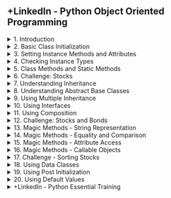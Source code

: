 ## +LinkedIn - Python Object Oriented Programming

<details>
<summary>1. Introduction </summary>

# Introduction

<img width="960" alt="image" src="https://github.com/omeatai/src-AI-Software/assets/32337103/d233830b-cb15-4e42-b9aa-78aebfe08fdd">
<img width="960" alt="image" src="https://github.com/omeatai/src-AI-Software/assets/32337103/ad380fc4-2376-470c-8295-b185243e8f14">

# #END</details>

<details>
<summary>2. Basic Class Initialization </summary>

# Basic Class Initialization

```py
class Book:
    def __init__(self, title):
        self.title = title


# TODO: create instances of the class
book1 = Book("Brave New World")
book2 = Book("War and Peace")

# TODO: print the class and property
print(book1)
print(book1.title)

```

<img width="1383" alt="image" src="https://github.com/omeatai/src-AI-Software/assets/32337103/81007ad2-8c5a-4e01-8969-47aeed03eccf">

# #END</details>

<details>
<summary>3. Setting Instance Methods and Attributes </summary>

# Setting Instance Methods and Attributes

```py
class Book:
    def __init__(self, title, pages, author, price):
        self.title = title
        self.pages = pages
        self.author = author
        self.price = price
        self.__secret = "This is a secret attribute"

    def set_discount_percentage(self, amount):
        self._discount = amount

    def get_price(self):
        if hasattr(self, "_discount"):
            return self.price - (self.price * self._discount/100)
        else:
            return self.price


# create some book instances
b1 = Book("War and Peace", "Leo Tolstoy", 1225, 39.95)
b2 = Book("The Catcher in the Rye", "JD Salinger", 234, 29.95)

# print the price of book1
print("Book 1 Price: ", b1.get_price())

# try setting the discount
print("Book 2 Price: ", b2.get_price())
b2.set_discount_percentage(25)
print("Book 2 new Price: ", b2.get_price())
print("Book 2 discount percentage: ", b2._discount)

# properties with double underscores are hidden by the interpreter
# print(b2.__secret)

```

<img width="1383" alt="image" src="https://github.com/omeatai/src-AI-Software/assets/32337103/f69c15f3-bfc2-4e2d-a6fa-b7dd203c4146">

# #END</details>

<details>
<summary>4. Checking Instance Types </summary>

# Checking Instance Types

```py
class Book:
    def __init__(self, title):
        self.title = title


class Newspaper:
    def __init__(self, name):
        self.name = name


# Create some instances of the classes
b1 = Book("The Catcher In The Rye")
b2 = Book("The Grapes of Wrath")
n1 = Newspaper("The Washington Post")
n2 = Newspaper("The New York Times")

# TODO: use type() to inspect the object type
print(type(b1))
print(type(n1))

# TODO: compare two types together
print(type(b1) == type(b2))
print(type(b1) == type(n2))

# TODO: use isinstance to compare a specific instance to a known type
print(isinstance(b1, Book))
print(isinstance(n1, Newspaper))
print(isinstance(n2, Book))
print(isinstance(n2, object))

```

<img width="1383" alt="image" src="https://github.com/omeatai/src-AI-Software/assets/32337103/72410a3a-8ecb-43d8-ba1e-0b0d7cb65e1c">

# #END</details>

<details>
<summary>5. Class Methods and Static Methods </summary>

# Class Methods and Static Methods

```py
class Book:
    # TODO: Properties defined at the class level are shared by all instances
    # Class Attributes
    BOOK_TYPES = ("HARDCOVER", "PAPERBACK", "EBOOK")
    __booklist = None

    # static methods do not receive class or instance arguments
    # and usually operate on data that is not instance-specific
    @staticmethod
    def get_booklist():
        if Book.__booklist == None:
            Book.__booklist = []
        return Book.__booklist

    # class methods receive a class as their argument and can only
    # operate on class-level data
    @classmethod
    def get_book_types(cls):
        return cls.BOOK_TYPES

    # instance methods receive a specific object instance as an argument
    def set_title(self, newtitle):
        self.title = newtitle

    def __init__(self, title, booktype):
        self.title = title
        if (not booktype in self.BOOK_TYPES):
            raise ValueError(f"{booktype} is not a valid book type")
        else:
            self.booktype = booktype


# TODO: access the class attribute
print("Book types: ", Book.get_book_types())

# TODO: Create some book instances
b1 = Book("Title 1", "HARDCOVER")
b2 = Book("Title 2", "PAPERBACK")

# TODO: Use the static method to access a singleton object
thebooks = Book.get_booklist()
thebooks.append(b1)
thebooks.append(b2)
print(thebooks)

```

<img width="1399" alt="image" src="https://github.com/omeatai/src-AI-Software/assets/32337103/6cb999e1-aee1-45ac-aaa1-19eda2bcd724">

# #END</details>

<details>
<summary>6. Challenge: Stocks </summary>

# Challenge: Stocks

![image](https://github.com/omeatai/src-AI-Software/assets/32337103/cbae201c-98c7-4b77-bab5-f2952c69a925)

```py
class Stock:
    def __init__(self, ticker, price, company) -> None:
        self.ticker = ticker
        self.price = price
        self.company = company

    def get_description(self):
        return f"{self.ticker}: {self.company} -- ${self.price}"


# ~~~~~~~~~~~~~~~~~~ TEST CODE ~~~~~~~~~~~~~~~~~~~~~~~~~
if __name__ == "__main__":
    msft = Stock("MSFT", 342.0, "Microsoft Corp")
    goog = Stock("GOOG", 135.0, "Google Inc")
    meta = Stock("META", 275.0, "Meta Platforms Inc")
    amzn = Stock("AMZN", 135.0, "Amazon Inc")

    print(msft.get_description())
    print(goog.get_description())
    print(meta.get_description())
    print(amzn.get_description())

```

<img width="1399" alt="image" src="https://github.com/omeatai/src-AI-Software/assets/32337103/2cf6e829-2e46-4fce-8db3-76357b27aaa4">

# #END</details>

<details>
<summary>7. Understanding Inheritance </summary>

# Understanding Inheritance

```py
class Publication:
    def __init__(self, title, price):
        self.title = title
        self.price = price


class Periodical(Publication):
    def __init__(self, title, price, publisher, period):
        super().__init__(title, price)
        self.period = period
        self.publisher = publisher


class Book(Publication):
    def __init__(self, title, author, pages, price):
        super().__init__(title, price)
        self.author = author
        self.pages = pages


class Magazine(Periodical):
    def __init__(self, title, publisher, price, period):
        super().__init__(title, price, publisher, period)


class Newspaper(Periodical):
    def __init__(self, title, publisher, price, period):
        super().__init__(title, price, publisher, period)


b1 = Book("Brave New World", "Aldous Huxley", 311, 29.0)
n1 = Newspaper("NY Times", "New York Times Company", 6.0, "Daily")
m1 = Magazine("Scientific American", "Springer Nature", 5.99, "Monthly")

print(b1.author)
print(n1.publisher)
print(b1.price, m1.price, n1.price)

```

<img width="1399" alt="image" src="https://github.com/omeatai/src-AI-Software/assets/32337103/e0f39339-3684-4958-880b-3ce23b7bee18">

# #END</details>

<details>
<summary>8. Understanding Abstract Base Classes </summary>

# Understanding Abstract Base Classes

```py
from abc import ABC, abstractmethod


class GraphicShape(ABC):
    # Inheriting from ABC indicates that this is an abstract base class
    def __init__(self):
        super().__init__()

    # declaring a method as abstract requires a subclass to implement it
    @abstractmethod
    def calc_area(self):
        pass


class Circle(GraphicShape):
    def __init__(self, radius):
        self.radius = radius

    def calc_area(self):
        return 3.14 * (self.radius ** 2)


class Square(GraphicShape):
    def __init__(self, side):
        self.side = side

    def calc_area(self):
        return self.side * self.side


# Abstract classes can't be instantiated themselves
# g = GraphicShape() # this will error

c = Circle(10)
print(c.calc_area())
s = Square(12)
print(s.calc_area())

```

<img width="1399" alt="image" src="https://github.com/omeatai/src-AI-Software/assets/32337103/79512274-328a-4d98-9382-380fbea6420b">

# #END</details>

<details>
<summary>9. Using Multiple Inheritance </summary>

# Using Multiple Inheritance

```py
class A:
    def __init__(self):
        super().__init__()
        self.prop1 = "prop1"
        self.name = "Class A"


class B:
    def __init__(self):
        super().__init__()
        self.prop2 = "prop2"
        self.name = "Class B"


class C(B, A):
    def __init__(self):
        super().__init__()

    def showprops(self):
        print(self.prop1)
        print(self.prop2)
        print(self.name)


# create the class and call showprops()
c = C()
print(C.__mro__)
c.showprops()

```

<img width="1335" alt="image" src="https://github.com/omeatai/src-AI-Software/assets/32337103/9e74b666-5a9d-4cc5-94c2-4b058cd0312f">

# #END</details>

<details>
<summary>10. Using Interfaces </summary>

# Using Interfaces

```py
from abc import ABC, abstractmethod


class GraphicShape(ABC):
    def __init__(self):
        super().__init__()

    @abstractmethod
    def calcArea(self):
        pass


class JSONify(ABC):
    @abstractmethod
    def toJSON(self):
        pass


class Circle(GraphicShape, JSONify):
    def __init__(self, radius):
        self.radius = radius

    def calcArea(self):
        return 3.14 * (self.radius ** 2)

    def toJSON(self):
        return f"{{ \"circle\": {str(self.calcArea())} }}"


c = Circle(10)
print(c.calcArea())
print(c.toJSON())

```

<img width="1335" alt="image" src="https://github.com/omeatai/src-AI-Software/assets/32337103/b0c46e8b-97f1-4dac-a9aa-ead3e1f523f8">

# #END</details>

<details>
<summary>11. Using Composition </summary>

# Using Composition

```py
class Book:
    def __init__(self, title, price, author=None):
        self.title = title
        self.price = price

        # Use references to other objects, like author and chapters
        self.author = author
        self.chapters = []

    def addchapter(self, chapter):
        self.chapters.append(chapter)

    def getbookpagecount(self):
        result = 0
        for ch in self.chapters:
            result += ch.pagecount
        return result


class Author:
    def __init__(self, fname, lname):
        self.fname = fname
        self.lname = lname

    def __str__(self):
        return f"{self.fname} {self.lname}"


class Chapter:
    def __init__(self, name, pagecount):
        self.name = name
        self.pagecount = pagecount


auth = Author("Leo", "Tolstoy")
b1 = Book("War and Peace", 39.95, auth)

b1.addchapter(Chapter("Chapter 1", 104))
b1.addchapter(Chapter("Chapter 2", 89))
b1.addchapter(Chapter("Chapter 3", 124))

print(b1.title)
print(b1.author)
print(b1.getbookpagecount())

```

<img width="1335" alt="image" src="https://github.com/omeatai/src-AI-Software/assets/32337103/0e2a6deb-7369-4216-a16a-137a8e5e1726">

<img width="1440" alt="image" src="https://github.com/omeatai/src-AI-Software/assets/32337103/a0fa709d-8e92-4cdb-9ace-05a6fe485e86">

# #END</details>

<details>
<summary>12. Challenge: Stocks and Bonds </summary>

# Challenge: Stocks and Bonds

<img width="1440" alt="image" src="https://github.com/omeatai/src-AI-Software/assets/32337103/e384b541-7524-47fb-8cb1-55b092ecc1fe">
<img width="1440" alt="image" src="https://github.com/omeatai/src-AI-Software/assets/32337103/dba83078-64dd-4c89-a2a4-bcf07c6e167c">
<img width="1440" alt="image" src="https://github.com/omeatai/src-AI-Software/assets/32337103/93fa0f7d-606b-469a-ab3b-0e02493cb9c9">

```py
# Challenge: create a class structure to represent stocks and bonds
# Requirements:
# Both stocks and bonds have a price
# Stocks have a company name and ticker
# Bonds have a description, duration, and yield
# You should not be able to instantiate the base class
# -- Subclasses are required to override get_description ()
# -- get_description returns formats for stocks and bonds
# For stocks: "Ticker: Company -- $Price"
# For bonds: "description: duration'yr' : $price : yieldamt%"

from abc import ABC, abstractmethod


class Asset(ABC):

    def __init__(self, price):
        self.price = price

    @abstractmethod
    def get_description(self):
        pass


class Stock(Asset):
    def __init__(self, ticker, price, company):
        super().__init__(price)
        self.ticker = ticker
        self.company = company

    def get_description(self):
        return f"{self.ticker}: {self.company} -- ${self.price}"


class Bond(Asset):
    def __init__(self, price, description, duration, yieldamt):
        super().__init__(price)
        self.description = description
        self.duration = duration
        self.yieldamt = yieldamt

    def get_description(self):
        return f"{self.description}: {self.duration}yr : ${self.price} : {self.yieldamt}%"


# ~~~~~~~~~ TEST CODE ~22~~~~~~
try:
    ast = Asset(100.0)
except:
    print("Can't instantiate Asset!")

msft = Stock("MSFT", 342.0, "Microsoft Corp")
goog = Stock("GOOG", 135.0, "Google Inc")
meta = Stock("META", 27510, "Meta Platforms Inc")
amzn = Stock("AMZN", 135.0, "Amazon Inc")

us30yr = Bond(95.31, "30 Year US Treasury", 30, 4.38)
us10yr = Bond(96.70, "10 Year US Treasury", 10, 4.28)
us5yr = Bond(98.65, "5 Year US Treasury", 5, 4.43)
us2yr = Bond(99.57, "2 Year US Treasury", 2, 4.98)

print(msft.get_description())
print(goog.get_description())
print(meta.get_description())
print(amzn.get_description())

print(us30yr.get_description())
print(us10yr.get_description())
print(us5yr.get_description())
print(us2yr.get_description())

```

<img width="1401" alt="image" src="https://github.com/omeatai/src-AI-Software/assets/32337103/4dda58b2-3f3b-4a50-8ef1-1a3b8325c971">

# #END</details>

<details>
<summary>13. Magic Methods - String Representation </summary>

# Magic Methods - String Representation 

<img width="1440" alt="image" src="https://github.com/omeatai/src-AI-Software/assets/32337103/b45fadd3-3fee-457e-abe5-356dce8126db">

```py
class Book:
    def __init__(self, title, author, price):
        super().__init__()
        self.title = title
        self.author = author
        self.price = price

    # The __str__ function is used to return a user-friendly string
    # representation of the object
    def __str__(self):
        return f"{self.title} by {self.author}, costs {self.price}"

    # The __repr__ function is used to return a developer-friendly string
    # representation of the object
    def __repr__(self):
        return f"title={self.title},author={self.author},price={self.price}"


b1 = Book("War and Peace", "Leo Tolstoy", 39.95)
b2 = Book("The Catcher in the Rye", "JD Salinger", 29.95)

# print each object
print(b1)
print(b2)

# use str() and repr()
print("STR=>", str(b1))
print("REPR=>", (repr(b2)))

```

<img width="1401" alt="image" src="https://github.com/omeatai/src-AI-Software/assets/32337103/c64521b6-ed0c-420c-8a30-d52e868135cc">

# #END</details>

<details>
<summary>14. Magic Methods - Equality and Comparison </summary>

# Magic Methods - Equality and Comparison

```py
class Book:
    def __init__(self, title, author, price):
        super().__init__()
        self.title = title
        self.author = author
        self.price = price

    # the __eq__ method checks for equality between two objects
    def __eq__(self, value):
        if not isinstance(value, Book):
            raise ValueError("Can't compare book to non-book type")

        return (self.title == value.title and
                self.author == value.author and
                self.price == value.price)

    # the __ge__ establishes >= relationship with another obj
    def __ge__(self, value):
        if not isinstance(value, Book):
            raise ValueError("Can't compare book to non-book type")

        return self.price >= value.price

    # the __lt__ establishes <= relationship with another obj
    def __lt__(self, value):
        if not isinstance(value, Book):
            raise ValueError("Can't compare book to non-book type")

        return self.price < value.price


b1 = Book("War and Peace", "Leo Tolstoy", 39.95)
b2 = Book("The Catcher in the Rye", "JD Salinger", 29.95)
b3 = Book("War and Peace", "Leo Tolstoy", 39.95)
b4 = Book("To Kill a Mockingbird", "Harper Lee", 24.95)

# Check for equality
print(b1 == b3)
print(b1 == b2)
# print(b1 == 42)

# Check for greater and lesser value
print(b2 >= b1)
print(b2 < b1)
print(b3 >= b2)

# Now we can sort them
books = [b1, b3, b2, b4]
books.sort()
print([book.title for book in books])

```

<img width="1401" alt="image" src="https://github.com/omeatai/src-AI-Software/assets/32337103/0a106212-aca9-4275-8a53-2c6cad78debb">

# #END</details>

<details>
<summary>15. Magic Methods - Attribute Access </summary>

# Magic Methods - Attribute Access

```py
class Book:
    def __init__(self, title, author, price):
        super().__init__()
        self.title = title
        self.author = author
        self.price = price
        self._discount = 0.1

    # The __str__ function is used to return a user-friendly string
    # representation of the object
    def __str__(self):
        return f"{self.title} by {self.author}, costs {self.price}"

    # Called when an attribute is retrieved. Be aware that you can't
    # directly access the attr name otherwise a recursive loop is created
    def __getattribute__(self, name):
        if (name == "price"):
            p = super().__getattribute__("price")
            d = super().__getattribute__("_discount")
            return p - (p * d)
        return super().__getattribute__(name)

    # __setattr__ called when an attribute value is set. Don't set the attr
    # directly here otherwise a recursive loop causes a crash
    def __setattr__(self, name, value):
        if (name == "price"):
            if type(value) is not float:
                raise ValueError("The 'price' attribute must be a float")
        return super().__setattr__(name, value)

    # __getattr__ called when __getattribute__ lookup fails - you can
    # pretty much generate attributes on the fly with this method
    def __getattr__(self, name):
        return name + " is not here!"


b1 = Book("War and Peace", "Leo Tolstoy", 39.95)
b2 = Book("The Catcher in the Rye", "JD Salinger", 29.95)

# Try setting and accessing the price
b1.price = 38.95
print(b1)

b2.price = float(40)  # using an int will raise an exception
print(b2)

# If an attribute doesn't exist, __getattr__ will be called
print(b1.randomprop)

```

<img width="1401" alt="image" src="https://github.com/omeatai/src-AI-Software/assets/32337103/2fbfd3eb-3080-4ffc-92a6-52fe09cfa081">

# #END</details>

<details>
<summary>16. Magic Methods - Callable Objects </summary>

# Magic Methods - Callable Objects

```py
class Book:
    def __init__(self, title, author, price):
        super().__init__()
        self.title = title
        self.author = author
        self.price = price

    def __str__(self):
        return f"{self.title} by {self.author}, costs {self.price}"

    # TODO: the __call__ method can be used to call the object like a function
    def __call__(self, title, author, price):
        self.title = title
        self.author = author
        self.price = price


b1 = Book("War and Peace", "Leo Tolstoy", 39.95)
b2 = Book("The Catcher in the Rye", "JD Salinger", 29.95)

# call the object as if it were a function
print(b1)
b1("Anna Karenina", "Leo Tolstoy", 49.95)
print(b1)

```

<img width="1401" alt="image" src="https://github.com/omeatai/src-AI-Software/assets/32337103/ba44c06f-1fe4-444f-953b-dd8ca84481d9">

# #END</details>

<details>
<summary>17. Challenge - Sorting Stocks </summary>

# Challenge - Sorting Stocks

<img width="1440" alt="image" src="https://github.com/omeatai/src-AI-Software/assets/32337103/20c33af5-1653-4c53-b0c7-b243ba4b853e">
<img width="1440" alt="image" src="https://github.com/omeatai/src-AI-Software/assets/32337103/687a286a-86bb-4baa-afc8-15a6878ea372">
<img width="1440" alt="image" src="https://github.com/omeatai/src-AI-Software/assets/32337103/afa3de58-6740-4f98-837f-e20b619703ae">
<img width="1440" alt="image" src="https://github.com/omeatai/src-AI-Software/assets/32337103/cd35e9a0-c353-4f7d-b22f-906a42d1307d">

```py
# Programming challenge: add methods for comparison and equality
# Challenge: use a magic method to make stocks and bonds sortable

# Stocks should sort from low to high on price
# Bonds should sort from low to high on yield

from abc import ABC, abstractmethod


class Asset(ABC):
    def __init__(self, price):
        self.price = price

    @abstractmethod
    def __str__(self):
        pass


class Stock(Asset):
    def __init__(self, ticker, price, company):
        super().__init__(price)
        self.company = company
        self.ticker = ticker

    def __str__(self):
        return f"{self.ticker}: {self.company} -- {self.price}"

    def __lt__(self, other):
        if not isinstance(other, Stock):
            raise ValueError("Can't compare stock with non-stock type")
        return self.price < other.price

    # def __gt__(self, other):
    #     if not isinstance(other, Stock):
    #         raise ValueError("Can't compare stock with non-stock type")
    #     return self.price > other.price


class Bond(Asset):
    def __init__(self, price, description, duration, yieldamt):
        super().__init__(price)
        self.description = description
        self.duration = duration
        self.yieldamt = yieldamt

    def __str__(self):
        return f"{self.description} : {self.duration}yr : {self.price} : {self.yieldamt}%"

    def __lt__(self, other):
        if not isinstance(other, Bond):
            raise ValueError("Can't compare bond with non-bond type")
        return self.yieldamt < other.yieldamt

    # def __gt__(self, other):
    #     if not isinstance(other, Bond):
    #         raise ValueError("Can't compare bond with non-bond type")
    #     return self.yieldamt > other.yieldamt


# 2 ~~~~~~~~~ TEST CODE ~~~~~~~~~
stocks = [
    Stock("MSFT", 342.0, "Microsoft Corp"),
    Stock("GOOG", 135.0, "Google Inc"),
    Stock("META", 275.0, "Meta Platforms Inc"),
    Stock("AMZN", 120.0, "Amazon Inc")
]

bonds = [
    Bond(95.31, "30 Year US Treasury", 30, 4.38),
    Bond(96.70, "10 Year US Treasury", 10, 4.28),
    Bond(98.65, "5 Year US Treasury", 5, 4.43),
    Bond(99.57, "2 Year US Treasury", 2, 4.98)
]

stocks.sort()
bonds.sort()

for stock in stocks:
    print(stock)
    print("--- ")

for bond in bonds:
    print(bond)

```

<img width="1401" alt="image" src="https://github.com/omeatai/src-AI-Software/assets/32337103/99dad1fa-f8a9-4d81-8262-66f6cd48b14f">

# #END</details>

<details>
<summary>18. Using Data Classes </summary>

# Using Data Classes

```py
# Using data classes to represent data objects

from dataclasses import dataclass


@dataclass
class Book:
    title: str
    author: str
    pages: int
    price: float

    # You can define methods in a dataclass like any other
    def bookinfo(self):
        return f"{self.title}, by {self.author}"


# create some instances
b1 = Book("War and Peace", "Leo Tolstoy", 1225, 39.95)
b2 = Book("The Catcher in the Rye", "JD Salinger", 234, 29.95)

# access fields
print(b1.title)
print(b2.author)

# print the book itself - dataclasses provide a default
# implementation of the __repr__ function
print(b1)

# comparing two dataclasses
b3 = Book("War and Peace", "Leo Tolstoy", 1225, 39.95)
print(b1 == b3)

# change some fields, call a regular class method
b1.title = "Anna Karenina"
b1.pages = 864
print(b1.bookinfo())

```

<img width="1401" alt="image" src="https://github.com/omeatai/src-AI-Software/assets/32337103/513598e0-5732-43b7-ae24-39283fe98b77">

# #END</details>

<details>
<summary>19. Using Post Initialization </summary>

# Using Post Initialization

```py
# Using the postinit function in data classes

from dataclasses import dataclass


@dataclass
class Book:
    title: str
    author: str
    pages: int
    price: float

    # the __post_init__ function lets us customize additional properties
    # after the object has been initialized via built-in __init__
    def __post_init__(self):
        self.description = f"{self.title} by {self.author}, {self.pages} pages"


# create some Book objects
b1 = Book("War and Peace", "Leo Tolstoy", 1225, 39.95)
b2 = Book("The Catcher in the Rye", "JD Salinger", 234, 29.95)

# use the description attribute
print(b1.description)
print(b2.description)

```

<img width="1401" alt="image" src="https://github.com/omeatai/src-AI-Software/assets/32337103/abdd2530-426d-4ab3-8136-a3e4b3583879">

# #END</details>

<details>
<summary>20. Using Default Values </summary>

# Using Default Values

```py

```

# #END</details>

<details>
<summary>+LinkedIn - Python Essential Training </summary>

```py

```

```py

```

</details>
